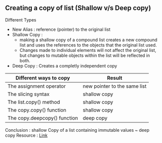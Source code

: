## Creating a copy of list (**Shallow v/s Deep copy**)

Different Types
- New Alias : reference (pointer) to the original list
- Shallow Copy : 
	- making a shallow copy of a compound list creates a new compound list and uses the references to the objects that the original list used.
	- Changes made to individual elements will not affect the original list, but changes to mutable objects within the list will be reflected in both. 
- Deep Copy : Creates a completly independent copy

| Different ways to copy      | Result                      |
|---------------------------- | --------------------------- |
| The assignment operator    | new pointer to the same list|
| The slicing syntax         | shallow copy                |
| The list.copy() method     | shallow copy                |
| The copy.copy() function   | shallow copy                |
| The copy.deepcopy() function | deep copy                  |

Conclusion : shallow Copy of a list containing immutable values ~ deep copy
Resource : [Link](https://www.dataquest.io/blog/python-copy-list/)
